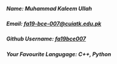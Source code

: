##### Name: *Muhammad Kaleem Ullah*

##### Email: *fa19-bce-007@cuiatk.edu.pk*

##### Github Username: *[fa19bce007](https://github.com/fa19bce007)*

##### Your Favourite Langugage: *C++, Python*
